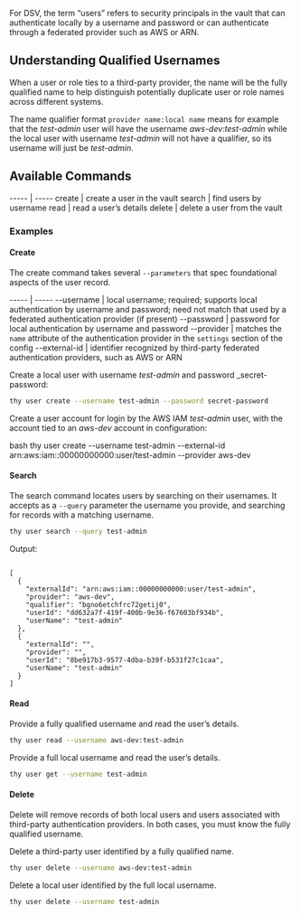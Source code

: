 ﻿[title]: # (Users)
[tags]: # (,)
[priority]: # (7020)

For DSV, the term “users” refers to security principals in the vault that can authenticate locally by a username and password or can authenticate through a federated provider such as AWS or ARN.

## Understanding Qualified Usernames

When a user or role ties to a third-party provider, the name will be the fully qualified name to help distinguish potentially duplicate user or role names across different systems.

The name qualifier format `provider name:local name` means for example that the _test-admin_ user will have the username _aws-dev:test-admin_ while the local user with username _test-admin_ will not have a qualifier, so its username will just be _test-admin_.

## Available Commands

----- | ----- 
create | create a user in the vault
search | find users by username
read | read a user’s details
delete | delete a user from the vault

### Examples

#### Create

The create command takes several `--parameters` that spec foundational aspects of the user record.

----- | -----
--username | local username; required; supports local authentication by username and password; need not match that used by a federated authentication provider (if present)
--password | password for local authentication by username and password
--provider | matches the `name` attribute of the authentication provider in the `settings` section of the config
--external-id | identifier recognized by third-party federated authentication providers, such as AWS or ARN

Create a local user with username _test-admin_ and password _secret-password:

```bash
thy user create --username test-admin --password secret-password
```

Create a user account for login by the AWS IAM _test-admin_ user, with the account tied to an _aws-dev_ account in configuration:

bash
thy user create --username test-admin --external-id arn:aws:iam::00000000000:user/test-admin --provider aws-dev


#### Search

The search command locates users by searching on their usernames. It accepts as a `--query` parameter the username you provide, and searching for records with a matching username.

```bash
thy user search --query test-admin
```

Output:

```

[
  {
    "externalId": "arn:aws:iam::00000000000:user/test-admin",
    "provider": "aws-dev",
    "qualifier": "bgno6etchfrc72getij0",
    "userId": "dd632a7f-419f-400b-9e36-f67603bf934b",
    "userName": "test-admin"
  },
  {
    "externalId": "",
    "provider": "",
    "userId": "8be917b3-9577-4dba-b39f-b531f27c1caa",
    "userName": "test-admin"
  }
]

```

#### Read

Provide a fully qualified username and read the user’s details.

```bash
thy user read --username aws-dev:test-admin
```

Provide a full local username and read the user’s details.

```bash
thy user get --username test-admin
```

#### Delete

Delete will remove records of both local users and users associated with third-party authentication providers. In both cases, you must know the fully qualified username.

Delete a third-party user identified by a fully qualified name.

```bash
thy user delete --username aws-dev:test-admin
```

Delete a local user identified by the full local username.

```bash
thy user delete --username test-admin
```
